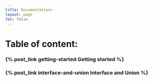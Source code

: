 ```yaml
---
title: Documentations
layout: page
toc: false
---
```


# Table of content:
### {% post_link getting-started Getting started %}
### {% post_link interface-and-union Interface and Union %}
